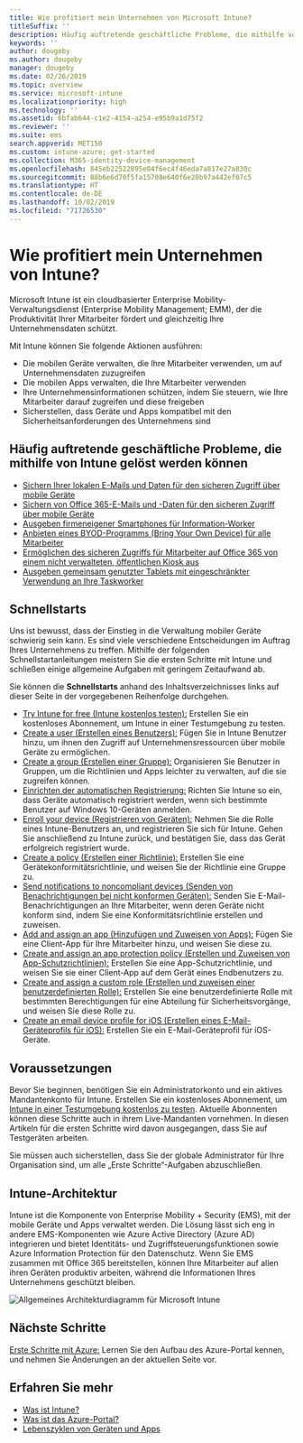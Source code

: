 ```yaml
---
title: Wie profitiert mein Unternehmen von Microsoft Intune?
titleSuffix: ''
description: Häufig auftretende geschäftliche Probleme, die mithilfe von Microsoft Intune gelöst werden können.
keywords: ''
author: dougeby
ms.author: dougeby
manager: dougeby
ms.date: 02/26/2019
ms.topic: overview
ms.service: microsoft-intune
ms.localizationpriority: high
ms.technology: ''
ms.assetid: 6bfab644-c1e2-4154-a254-e95b9a1d75f2
ms.reviewer: ''
ms.suite: ems
search.appverid: MET150
ms.custom: intune-azure; get-started
ms.collection: M365-identity-device-management
ms.openlocfilehash: 845eb22522895e04f6ec4f46eda7a817e27a830c
ms.sourcegitcommit: 88b6e6d70f5fa15708e640f6e20b97a442ef07c5
ms.translationtype: HT
ms.contentlocale: de-DE
ms.lasthandoff: 10/02/2019
ms.locfileid: "71726530"
---
```

# <a name="what-can-intune-do-for-my-company"></a>Wie profitiert mein Unternehmen von Intune?
Microsoft Intune ist ein cloudbasierter Enterprise Mobility-Verwaltungsdienst (Enterprise Mobility Management; EMM), der die Produktivität Ihrer Mitarbeiter fördert und gleichzeitig Ihre Unternehmensdaten schützt.

Mit Intune können Sie folgende Aktionen ausführen:

- Die mobilen Geräte verwalten, die Ihre Mitarbeiter verwenden, um auf Unternehmensdaten zuzugreifen
- Die mobilen Apps verwalten, die Ihre Mitarbeiter verwenden
- Ihre Unternehmensinformationen schützen, indem Sie steuern, wie Ihre Mitarbeiter darauf zugreifen und diese freigeben
- Sicherstellen, dass Geräte und Apps kompatibel mit den Sicherheitsanforderungen des Unternehmens sind

## <a name="common-business-problems-that-intune-helps-solve"></a>Häufig auftretende geschäftliche Probleme, die mithilfe von Intune gelöst werden können

* [Sichern Ihrer lokalen E-Mails und Daten für den sicheren Zugriff über mobile Geräte](common-scenarios.md#protecting-your-on-premises-email-and-data-so-it-can-be-safely-accessed-by-mobile-devices)
* [Sichern von Office 365-E-Mails und -Daten für den sicheren Zugriff über mobile Geräte](common-scenarios.md#protecting-your-office-365-email-and-data-so-it-can-be-safely-accessed-by-mobile-devices)
* [Ausgeben firmeneigener Smartphones für Information-Worker](common-scenarios.md#issue-corporate-owned-phones-to-your-employees)
* [Anbieten eines BYOD-Programms (Bring Your Own Device) für alle Mitarbeiter](common-scenarios.md#offer-a-bring-your-own-device-program-to-all-employees)
* [Ermöglichen des sicheren Zugriffs für Mitarbeiter auf Office 365 von einem nicht verwalteten, öffentlichen Kiosk aus](common-scenarios.md#enable-your-employees-to-securely-access-office-365-from-an-unmanaged-public-kiosk)
* [Ausgeben gemeinsam genutzter Tablets mit eingeschränkter Verwendung an Ihre Taskworker](common-scenarios.md#issue-limited-use-shared-tablets-to-your-employees)

## <a name="quickstarts"></a>Schnellstarts

Uns ist bewusst, dass der Einstieg in die Verwaltung mobiler Geräte schwierig sein kann. Es sind viele verschiedene Entscheidungen im Auftrag Ihres Unternehmens zu treffen. Mithilfe der folgenden Schnellstartanleitungen meistern Sie die ersten Schritte mit Intune und schließen einige allgemeine Aufgaben mit geringem Zeitaufwand ab.

Sie können die **Schnellstarts** anhand des Inhaltsverzeichnisses links auf dieser Seite in der vorgegebenen Reihenfolge durchgehen.

- [Try Intune for free (Intune kostenlos testen):](free-trial-sign-up.md) Erstellen Sie ein kostenloses Abonnement, um Intune in einer Testumgebung zu testen.    
- [Create a user (Erstellen eines Benutzers):](quickstart-create-user.md) Fügen Sie in Intune Benutzer hinzu, um ihnen den Zugriff auf Unternehmensressourcen über mobile Geräte zu ermöglichen.
- [Create a group (Erstellen einer Gruppe):](quickstart-create-group.md) Organisieren Sie Benutzer in Gruppen, um die Richtlinien und Apps leichter zu verwalten, auf die sie zugreifen können.
- [Einrichten der automatischen Registrierung:](../enrollment/quickstart-setup-auto-enrollment.md) Richten Sie Intune so ein, dass Geräte automatisch registriert werden, wenn sich bestimmte Benutzer auf Windows 10-Geräten anmelden.
- [Enroll your device (Registrieren von Geräten):](../enrollment/quickstart-enroll-windows-device.md) Nehmen Sie die Rolle eines Intune-Benutzers an, und registrieren Sie sich für Intune. Gehen Sie anschließend zu Intune zurück, und bestätigen Sie, dass das Gerät erfolgreich registriert wurde.
- [Create a policy (Erstellen einer Richtlinie):](../protect/quickstart-set-password-length-android.md) Erstellen Sie eine Gerätekonformitätsrichtlinie, und weisen Sie der Richtlinie eine Gruppe zu.
- [Send notifications to noncompliant devices (Senden von Benachrichtigungen bei nicht konformen Geräten):](../protect/quickstart-send-notification.md) Senden Sie E-Mail-Benachrichtigungen an Ihre Mitarbeiter, wenn deren Geräte nicht konform sind, indem Sie eine Konformitätsrichtlinie erstellen und zuweisen.
- [Add and assign an app (Hinzufügen und Zuweisen von Apps):](../apps/quickstart-add-assign-app.md) Fügen Sie eine Client-App für Ihre Mitarbeiter hinzu, und weisen Sie diese zu.
- [Create and assign an app protection policy (Erstellen und Zuweisen von App-Schutzrichtlinien):](../apps/quickstart-create-assign-app-policy.md) Erstellen Sie eine App-Schutzrichtlinie, und weisen Sie sie einer Client-App auf dem Gerät eines Endbenutzers zu.
- [Create and assign a custom role (Erstellen und zuweisen einer benutzerdefinierten Rolle):](create-custom-role.md) Erstellen Sie eine benutzerdefinierte Rolle mit bestimmten Berechtigungen für eine Abteilung für Sicherheitsvorgänge, und weisen Sie diese Rolle zu. 
- [Create an email device profile for iOS (Erstellen eines E-Mail-Geräteprofils für iOS):](../configuration/quickstart-email-profile.md) Erstellen Sie ein E-Mail-Geräteprofil für iOS-Geräte.

## <a name="prerequisites"></a>Voraussetzungen

Bevor Sie beginnen, benötigen Sie ein Administratorkonto und ein aktives Mandantenkonto für Intune. Erstellen Sie ein kostenloses Abonnement, um [Intune in einer Testumgebung kostenlos zu testen](free-trial-sign-up.md). Aktuelle Abonnenten können diese Schritte auch in ihrem Live-Mandanten vornehmen. In diesen Artikeln für die ersten Schritte wird davon ausgegangen, dass Sie auf Testgeräten arbeiten.

Sie müssen auch sicherstellen, dass Sie der globale Administrator für Ihre Organisation sind, um alle „Erste Schritte“-Aufgaben abzuschließen.

## <a name="intune-architecture"></a>Intune-Architektur

Intune ist die Komponente von Enterprise Mobility + Security (EMS), mit der mobile Geräte und Apps verwaltet werden. Die Lösung lässt sich eng in andere EMS-Komponenten wie Azure Active Directory (Azure AD) integrieren und bietet Identitäts- und Zugriffsteuerungsfunktionen sowie Azure Information Protection für den Datenschutz. Wenn Sie EMS zusammen mit Office 365 bereitstellen, können Ihre Mitarbeiter auf allen ihren Geräten produktiv arbeiten, während die Informationen Ihres Unternehmens geschützt bleiben.

![Allgemeines Architekturdiagramm für Microsoft Intune](./media/get-started-evaluation/intunearchitecture.svg)

## <a name="next-steps"></a>Nächste Schritte

[Erste Schritte mit Azure:](tutorial-walkthrough-intune-portal.md) Lernen Sie den Aufbau des Azure-Portal kennen, und nehmen Sie Änderungen an der aktuellen Seite vor.

## <a name="learn-more"></a>Erfahren Sie mehr

- [Was ist Intune?](what-is-intune.md)
- [Was ist das Azure-Portal?](what-is-intune.md)
- [Lebenszyklen von Geräten und Apps](device-lifecycle.md)
